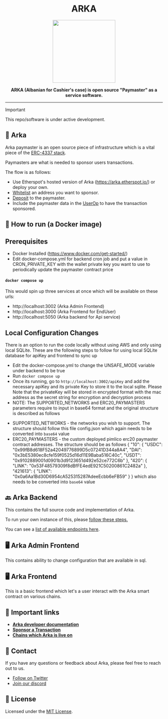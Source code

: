 <div align="center">
  <h1 align="center">ARKA</h1>
</div>

<div align="center">
  <img src="https://public.etherspot.io/assets/etherspot.gif" width="200" height="200">
  <p>
    <b>
      ARKA (Albanian for Cashier's case) is open source "Paymaster" as a service software.
    </b>
   </p>
</div>

--------------

>[!IMPORTANT]
>This repo/software is under active development.

## 💸 Arka

Arka paymaster is an open source piece of infrastructure which is a vital piece of
the [ERC-4337 stack](https://www.erc4337.io/). 

Paymasters are what is needed to sponsor users 
transactions.

The flow is as follows:
- Use Etherspot's hosted version of Arka (https://arka.etherspot.io/) or deploy your own.
- [Whitelist](https://etherspot.fyi/arka/api-calls/whitelisting) an address you want to sponsor.
- [Deposit](https://etherspot.fyi/arka/api-calls/deposit) to the paymaster.
- Include the paymaster data in the [UserOp](https://etherspot.fyi/account-abstraction/userops) to have the transaction sponsored.

## 🐳 How to run (a Docker image)

## Prerequisites
* Docker Installed (https://www.docker.com/get-started/)
* Edit docker-compose.yml for backend cron job and put a value in CRON_PRIVATE_KEY with the wallet private key you want to use to periodically update the paymaster contract price

#### `docker compose up`

This would spin up three services at once which will be available on these urls:
- http://localhost:3002 (Arka Admin Frontend)
- http://localhost:3000 (Arka Frontend for EndUser)
- http://localhost:5050 (Arka backend for Api service)

## Local Configuration Changes

There is an option to run the code locally without using AWS and only using local SQLite. These are the following steps to follow for using local SQLite database for apiKey and frontend to sync up

* Edit the docker-compose.yml to change the UNSAFE_MODE variable under backend to be true
* Run `docker compose up`
* Once its running, go to `http://localhost:3002/apiKey` and add the necessary apiKey and its private Key to store it to the local sqlite. Please Note that the privateKey will be stored in encrypted format with the mac address as the secret string for encryption and decryption process
* NOTE: The SUPPORTED_NETWORKS and ERC20_PAYMASTERS parameters require to input in base64 format and the original structure is described as follows
- SUPPORTED_NETWORKS - the networks you wish to support. The structure should follow this file config.json which again needs to be converted into `base64` value
- ERC20_PAYMASTERS - the custom deployed pimlico erc20 paymaster contract addresses. The structure should be as follows
{
    "10": {
        "USDC": "0x99fB8d618F52a42049776899D5c07241D344a8A4",
        "DAI": "0x3bE5380ec8cfe159f0525d16d11E9Baba516C40c",
        "USDT": "0x9102889001d0901b3d9123651d492e52ce772C6b"
    },
    "420": {
        "LINK": "0x53F48579309f8dBfFE4edE921C50200861C2482a"
    },
    "421613": {
        "LINK": "0x0a6Aa1Bd30D6954cA525315287AdeeEcbb6eFB59"
    }
} which also needs to be converted into `base64` value


## 🔙 Arka Backend

This contains the full source code and implementation of Arka. 

To run your own instance of this, please [follow these steps.](https://github.com/etherspot/arka/tree/master/backend#how-to-run)

You can see a [list of available endpoints here](https://github.com/etherspot/arka/tree/master/backend#available-endpoints--).

## 🖥 Arka Admin Frontend

This contains ability to change configuration that are available in sql.

## 🖥 Arka Frontend

This is a basic frontend which let's a user interact with the Arka smart contract on various chains.


## 🔗 Important links

- **[Arka developer documentation](https://etherspot.fyi/arka/intro)**
- **[Sponsor a Transaction](https://etherspot.fyi/arka/sponsor-a-transaction)**
- **[Chains which Arka is live on](https://etherspot.fyi/skandha/chains)**


## 💬 Contact

If you have any questions or feedback about Arka, please feel free to reach out to us.

- [Follow on Twitter](https://twitter.com/etherspot)
- [Join our discord](https://discord.etherspot.io/)

## 📄 License

Licensed under the [MIT License](https://github.com/etherspot/arka/blob/master/LICENSE).

